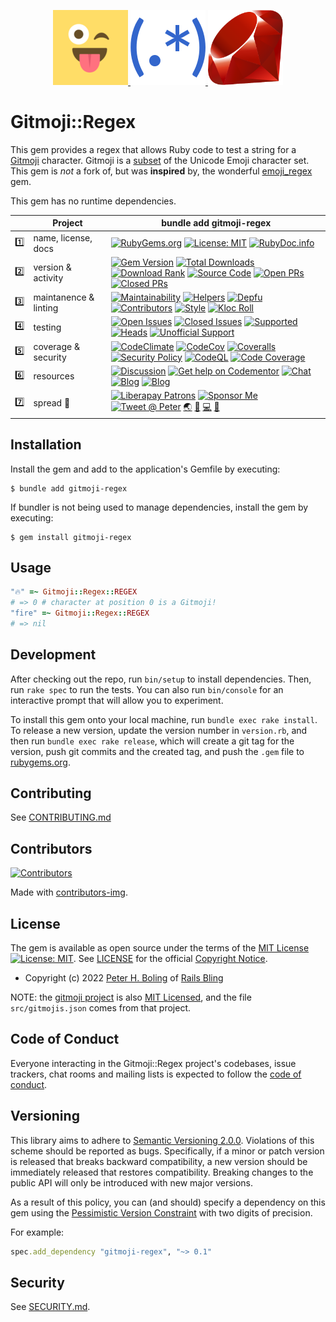 <p align="center">
    <a href="https://gitmoji.dev/" target="_blank" rel="noopener">
      <img width="120px" src="https://github.com/pboling/gitmoji-regex/raw/main/docs/images/logo/gitmoji-logo-120px.png?raw=true" alt="Gotmoji Logo Copyright (c) 2016-2022 Carlos Cuesta, MIT License">
    </a>
    <a href="https://rubular.com/" target="_blank" rel="noopener">
      <img width="120px" src="https://github.com/pboling/gitmoji-regex/raw/main/docs/images/logo/regex-logo-120px.png?raw=true" alt="Regular Expression OOjs UI Icon by GOJU, MIT License via Wikimedia Commons">
    </a>
    <a href="https://www.ruby-lang.org/" target="_blank" rel="noopener">
      <img width="120px" src="https://github.com/pboling/gitmoji-regex/raw/main/docs/images/logo/ruby-logo-198px.svg?raw=true" alt="Yukihiro Matsumoto, Ruby Visual Identity Team, CC BY-SA 2.5">
    </a>
</p>

# Gitmoji::Regex

This gem provides a regex that allows Ruby code to test a string for a [Gitmoji](https://github.com/carloscuesta/gitmoji) character.  Gitmoji is a [subset](https://raw.githubusercontent.com/carloscuesta/gitmoji/master/src/data/gitmojis.json) of the Unicode Emoji character set.  This gem is _not_ a fork of, but was **inspired** by, the wonderful [emoji_regex](https://github.com/ticky/ruby-emoji-regex) gem.

This gem has no runtime dependencies.

<!--
Numbering rows and badges in each row as a visual "database" lookup,
    as the table is extremely dense, and it can be very difficult to find anything
Putting one on each row here, to document the emoji that should be used, and for ease of copy/paste.

row #s:
1️⃣
2️⃣
3️⃣
4️⃣
5️⃣
6️⃣
7️⃣

badge #s:
⛳️
🖇
🏘
🚎
🖐
🧮
📗
-->

|     | Project               | bundle add gitmoji-regex                                                                                                                                                                                                                                                                                   |
|:----|-----------------------|-------------------------------------------------------------------------------------------------------------------------------------------------------------------------------------------------------------------------------------------------------------------------------------------------|
| 1️⃣ | name, license, docs   | [![RubyGems.org][⛳️name-img]][⛳️gem] [![License: MIT][🖇src-license-img]][🖇src-license] <!--[![FOSSA][🏘fossa-img]][🏘fossa]--> [![RubyDoc.info][🚎yard-img]][🚎yard] <!--[![InchCI][🖐inch-ci-img]][🚎yard]-->                                                                                |
| 2️⃣ | version & activity    | [![Gem Version][⛳️version-img]][⛳️gem] [![Total Downloads][🖇DL-total-img]][⛳️gem] [![Download Rank][🏘DL-rank-img]][⛳️gem] [![Source Code][🚎src-home-img]][🚎src-home] [![Open PRs][🖐prs-o-img]][🖐prs-o] [![Closed PRs][🧮prs-c-img]][🧮prs-c] <!--[![Next Version][📗next-img]][📗next]--> |
| 3️⃣ | maintanence & linting | [![Maintainability][⛳cclim-maint-img]][⛳cclim-maint] [![Helpers][🖇triage-help-img]][🖇triage-help] [![Depfu][🏘depfu-img]][🏘depfu] [![Contributors][🚎contributors-img]][🚎contributors] [![Style][🖐style-wf-img]][🖐style-wf] [![Kloc Roll][🧮kloc-img]][🧮kloc]                            |
| 4️⃣ | testing               | [![Open Issues][⛳iss-o-img]][⛳iss-o] [![Closed Issues][🖇iss-c-img]][🖇iss-c] [![Supported][🏘sup-wf-img]][🏘sup-wf] [![Heads][🚎heads-wf-img]][🚎heads-wf] [![Unofficial Support][🖐uns-wf-img]][🖐uns-wf] <!--[![MacOS][🧮mac-wf-img]][🧮mac-wf] [![Windows][📗win-wf-img]][📗win-wf]-->      |
| 5️⃣ | coverage & security   | [![CodeClimate][⛳cclim-cov-img]][⛳cclim-cov] [![CodeCov][🖇codecov-img]][🖇codecov] [![Coveralls][🏘coveralls-img]][🏘coveralls] [![Security Policy][🚎sec-pol-img]][🚎sec-pol] [![CodeQL][🖐codeQL-img]][🖐codeQL] [![Code Coverage][🧮cov-wf-img]][🧮cov-wf]                                  |
| 6️⃣ | resources             | [![Discussion][⛳gh-discussions-img]][⛳gh-discussions] [![Get help on Codementor][🖇codementor-img]][🖇codementor] [![Chat][🏘chat-img]][🏘chat] [![Blog][🚎blog-img]][🚎blog] [![Blog][🖐wiki-img]][🖐wiki]                                                                                     |
| 7️⃣ | spread 💖             | [![Liberapay Patrons][⛳liberapay-img]][⛳liberapay] [![Sponsor Me][🖇sponsor-img]][🖇sponsor] [![Tweet @ Peter][🏘tweet-img]][🏘tweet] [🌏][aboutme] [👼][angelme] [💻][coderme] [🌹][politicme]                                                                                                 |

<!--
The link tokens in the following sections should be kept ordered by the row and badge numbering scheme
-->

<!-- 1️⃣ name, license, docs -->
[⛳️gem]: https://rubygems.org/gems/gitmoji-regex
[⛳️name-img]: https://img.shields.io/badge/name-gitmoji--regex-brightgreen.svg?style=flat
[🖇src-license]: https://opensource.org/licenses/MIT
[🖇src-license-img]: https://img.shields.io/badge/License-MIT-green.svg
[🏘fossa]: https://app.fossa.io/projects/git%2Bgithub.com%2Fpboling%2Fgitmoji-regex?ref=badge_shield
[🏘fossa-img]: https://app.fossa.io/api/projects/git%2Bgithub.com%2Fpboling%2Fgitmoji-regex.svg?type=shield
[🚎yard]: https://www.rubydoc.info/github/pboling/gitmoji-regex
[🚎yard-img]: https://img.shields.io/badge/documentation-rubydoc-brightgreen.svg?style=flat
[🖐inch-ci-img]: http://inch-ci.org/github/pboling/gitmoji-regex.png

<!-- 2️⃣ version & activity -->
[⛳️version-img]: http://img.shields.io/gem/v/gitmoji-regex.svg
[🖇DL-total-img]: https://img.shields.io/gem/dt/gitmoji-regex.svg
[🏘DL-rank-img]: https://img.shields.io/gem/rt/gitmoji-regex.svg
[🚎src-home]: https://github.com/pboling/gitmoji-regex
[🚎src-home-img]: https://img.shields.io/badge/source-github-brightgreen.svg?style=flat
[🖐prs-o]: https://github.com/pboling/gitmoji-regex/pulls
[🖐prs-o-img]: https://img.shields.io/github/issues-pr/pboling/gitmoji-regex
[🧮prs-c]: https://github.com/pboling/gitmoji-regex/pulls?q=is%3Apr+is%3Aclosed
[🧮prs-c-img]: https://img.shields.io/github/issues-pr-closed/pboling/gitmoji-regex
[📗next]: https://github.com/pboling/gitmoji-regex/milestone/1
[📗next-img]: https://img.shields.io/github/milestones/progress/pboling/gitmoji-regex/1?label=Next%20Version

<!-- 3️⃣ maintanence & linting -->
[⛳cclim-maint]: https://codeclimate.com/github/pboling/gitmoji-regex/maintainability
[⛳cclim-maint-img]: https://api.codeclimate.com/v1/badges/688c612528ff90a46955/maintainability
[🖇triage-help]: https://www.codetriage.com/pboling/gitmoji-regex
[🖇triage-help-img]: https://www.codetriage.com/pboling/gitmoji-regex/badges/users.svg
[🏘depfu]: https://depfu.com/github/pboling/gitmoji-regex?project_id=4445
[🏘depfu-img]: https://badges.depfu.com/badges/6d34dc1ba682bbdf9ae2a97848241743/count.svg
[🚎contributors]: https://github.com/pboling/gitmoji-regex/graphs/contributors
[🚎contributors-img]: https://img.shields.io/github/contributors-anon/pboling/gitmoji-regex
[🖐style-wf]: https://github.com/pboling/gitmoji-regex/actions/workflows/style.yml
[🖐style-wf-img]: https://github.com/pboling/gitmoji-regex/actions/workflows/style.yml/badge.svg
[🧮kloc]: https://www.youtube.com/watch?v=dQw4w9WgXcQ
[🧮kloc-img]: https://img.shields.io/tokei/lines/github.com/pboling/gitmoji-regex

<!-- 4️⃣ testing -->
[⛳iss-o]: https://github.com/pboling/gitmoji-regex/issues
[⛳iss-o-img]: https://img.shields.io/github/issues-raw/pboling/gitmoji-regex
[🖇iss-c]: https://github.com/pboling/gitmoji-regex/issues?q=is%3Aissue+is%3Aclosed
[🖇iss-c-img]: https://img.shields.io/github/issues-closed-raw/pboling/gitmoji-regex
[🏘sup-wf]: https://github.com/pboling/gitmoji-regex/actions/workflows/supported.yml
[🏘sup-wf-img]: https://github.com/pboling/gitmoji-regex/actions/workflows/supported.yml/badge.svg
[🚎heads-wf]: https://github.com/pboling/gitmoji-regex/actions/workflows/heads.yml
[🚎heads-wf-img]: https://github.com/pboling/gitmoji-regex/actions/workflows/heads.yml/badge.svg
[🖐uns-wf]: https://github.com/pboling/gitmoji-regex/actions/workflows/unsupported.yml
[🖐uns-wf-img]: https://github.com/pboling/gitmoji-regex/actions/workflows/unsupported.yml/badge.svg
[🧮mac-wf]: https://github.com/pboling/gitmoji-regex/actions/workflows/macos.yml
[🧮mac-wf-img]: https://github.com/pboling/gitmoji-regex/actions/workflows/macos.yml/badge.svg
[📗win-wf]: https://github.com/pboling/gitmoji-regex/actions/workflows/windows.yml
[📗win-wf-img]: https://github.com/pboling/gitmoji-regex/actions/workflows/windows.yml/badge.svg

<!-- 5️⃣ coverage & security -->
[⛳cclim-cov]: https://codeclimate.com/github/pboling/gitmoji-regex/test_coverage
[⛳cclim-cov-img]: https://api.codeclimate.com/v1/badges/688c612528ff90a46955/test_coverage
[🖇codecov-img]: https://codecov.io/gh/pboling/gitmoji-regex/branch/main/graph/badge.svg?token=bNqSzNiuo2
[🖇codecov]: https://codecov.io/gh/pboling/gitmoji-regex
[🏘coveralls]: https://coveralls.io/github/pboling/gitmoji-regex?branch=main
[🏘coveralls-img]: https://coveralls.io/repos/github/pboling/gitmoji-regex/badge.svg?branch=main
[🚎sec-pol]: https://github.com/pboling/gitmoji-regex/blob/main/SECURITY.md
[🚎sec-pol-img]: https://img.shields.io/badge/security-policy-brightgreen.svg?style=flat
[🖐codeQL]: https://github.com/pboling/gitmoji-regex/security/code-scanning
[🖐codeQL-img]: https://github.com/pboling/gitmoji-regex/actions/workflows/codeql-analysis.yml/badge.svg
[🧮cov-wf]: https://github.com/pboling/gitmoji-regex/actions/workflows/coverage.yml
[🧮cov-wf-img]: https://github.com/pboling/gitmoji-regex/actions/workflows/coverage.yml/badge.svg

<!-- 6️⃣ resources -->
[⛳gh-discussions]: https://github.com/pboling/gitmoji-regex/discussions
[⛳gh-discussions-img]: https://img.shields.io/github/discussions/pboling/gitmoji-regex
[🖇codementor]: https://www.codementor.io/peterboling?utm_source=github&utm_medium=button&utm_term=peterboling&utm_campaign=github
[🖇codementor-img]: https://cdn.codementor.io/badges/get_help_github.svg
[🏘chat]: https://gitter.im/pboling/gitmoji-regex
[🏘chat-img]: https://img.shields.io/gitter/room/pboling/gitmoji-regex.svg
[🚎blog]: http://www.railsbling.com/tags/gitmoji-regex/
[🚎blog-img]: https://img.shields.io/badge/blog-railsbling-brightgreen.svg?style=flat
[🖐wiki]: https://github.com/pboling/gitmoji-regex/wiki
[🖐wiki-img]: https://img.shields.io/badge/wiki-examples-brightgreen.svg?style=flat

<!-- 7️⃣ spread 💖 -->
[⛳liberapay-img]: https://img.shields.io/liberapay/patrons/pboling.svg?logo=liberapay
[⛳liberapay]: https://liberapay.com/pboling/donate
[🖇sponsor-img]: https://img.shields.io/badge/sponsor-pboling.svg?style=social&logo=github
[🖇sponsor]: https://github.com/sponsors/pboling
[🏘tweet-img]: https://img.shields.io/twitter/follow/galtzo.svg?style=social&label=Follow
[🏘tweet]: http://twitter.com/galtzo

<!-- Maintainer Contact Links -->
[railsbling]: http://www.railsbling.com
[peterboling]: http://www.peterboling.com
[aboutme]: https://about.me/peter.boling
[angelme]: https://angel.co/peter-boling
[coderme]:http://coderwall.com/pboling
[politicme]: https://nationalprogressiveparty.org


## Installation

Install the gem and add to the application's Gemfile by executing:

    $ bundle add gitmoji-regex

If bundler is not being used to manage dependencies, install the gem by executing:

    $ gem install gitmoji-regex

## Usage

```ruby
"🔥" =~ Gitmoji::Regex::REGEX
# => 0 # character at position 0 is a Gitmoji!
"fire" =~ Gitmoji::Regex::REGEX
# => nil
```

## Development

After checking out the repo, run `bin/setup` to install dependencies. Then, run `rake spec` to run the tests. You can also run `bin/console` for an interactive prompt that will allow you to experiment.

To install this gem onto your local machine, run `bundle exec rake install`. To release a new version, update the version number in `version.rb`, and then run `bundle exec rake release`, which will create a git tag for the version, push git commits and the created tag, and push the `.gem` file to [rubygems.org](https://rubygems.org).

## Contributing

See [CONTRIBUTING.md][contributing]

## Contributors

[![Contributors](https://contrib.rocks/image?repo=pboling/gitmoji-regex)]("https://github.com/pboling/gitmoji-regex/graphs/contributors")

Made with [contributors-img](https://contrib.rocks).

## License

The gem is available as open source under the terms of
the [MIT License][license] [![License: MIT](https://img.shields.io/badge/License-MIT-green.svg)][license-ref].
See [LICENSE][license] for the official [Copyright Notice][copyright-notice-explainer].

* Copyright (c) 2022 [Peter H. Boling][peterboling] of [Rails Bling][railsbling]

NOTE: the [gitmoji project](https://github.com/carloscuesta/gitmoji) is also [MIT Licensed](https://github.com/carloscuesta/gitmoji/blob/master/LICENSE), and the file `src/gitmojis.json` comes from that project.

## Code of Conduct

Everyone interacting in the Gitmoji::Regex project's codebases, issue trackers, chat rooms and mailing lists is expected to follow the [code of conduct](https://github.com/pboling/gitmoji-regex/blob/main/CODE_OF_CONDUCT.md).

## Versioning

This library aims to adhere to [Semantic Versioning 2.0.0][semver]. Violations of this scheme should be reported as
bugs. Specifically, if a minor or patch version is released that breaks backward compatibility, a new version should be
immediately released that restores compatibility. Breaking changes to the public API will only be introduced with new
major versions.

As a result of this policy, you can (and should) specify a dependency on this gem using
the [Pessimistic Version Constraint][pvc] with two digits of precision.

For example:

```ruby
spec.add_dependency "gitmoji-regex", "~> 0.1"
```

## Security

See [SECURITY.md](https://github.com/pboling/gitmoji-regex/blob/main/SECURITY.md).

[copyright-notice-explainer]: https://opensource.stackexchange.com/questions/5778/why-do-licenses-such-as-the-mit-license-specify-a-single-year

[gh_discussions]: https://github.com/pboling/gitmoji-regex/discussions

[conduct]: https://github.com/pboling/gitmoji-regex/blob/main/CODE_OF_CONDUCT.md

[contributing]: https://github.com/pboling/gitmoji-regex/blob/main/CONTRIBUTING.md

[security]: https://github.com/pboling/gitmoji-regex/blob/main/SECURITY.md

[license]: https://github.com/pboling/gitmoji-regex/blob/main/LICENSE.txt

[license-ref]: https://opensource.org/licenses/MIT

[semver]: http://semver.org/

[pvc]: http://guides.rubygems.org/patterns/#pessimistic-version-constraint

[railsbling]: http://www.railsbling.com

[peterboling]: http://www.peterboling.com

[aboutme]: https://about.me/peter.boling

[angelme]: https://angel.co/peter-boling

[coderme]:http://coderwall.com/pboling

[followme-img]: https://img.shields.io/twitter/follow/galtzo.svg?style=social&label=Follow

[tweetme]: http://twitter.com/galtzo

[politicme]: https://nationalprogressiveparty.org

[documentation]: https://rubydoc.info/github/pboling/gitmoji-regex/main

[source]: https://github.com/pboling/gitmoji-regex/

[actions]: https://github.com/pboling/gitmoji-regex/actions

[issues]: https://github.com/pboling/gitmoji-regex/issues

[climate_maintainability]: https://codeclimate.com/github/pboling/gitmoji-regex/maintainability

[climate_coverage]: https://codeclimate.com/github/pboling/gitmoji-regex/test_coverage

[codecov_coverage]: https://codecov.io/gh/pboling/gitmoji-regex

[code_triage]: https://www.codetriage.com/pboling/gitmoji-regex

[blogpage]: http://www.railsbling.com/tags/gitmoji-regex/

[rubygems]: https://rubygems.org/gems/gitmoji-regex

[chat]: https://gitter.im/pboling/gitmoji-regex?utm_source=badge&utm_medium=badge&utm_campaign=pr-badge&utm_content=badge

[maintenancee_policy]: https://guides.rubyonrails.org/maintenance_policy.html#security-issues

[liberapay_donate]: https://liberapay.com/pboling/donate

[gh_sponsors]: https://github.com/sponsors/pboling
